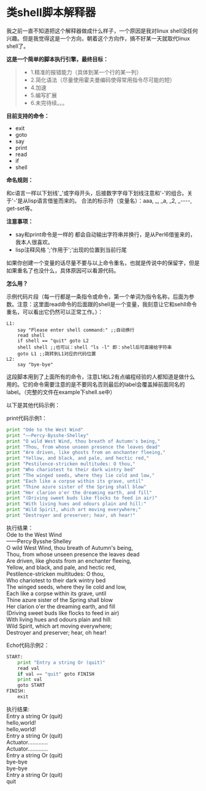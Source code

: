 类shell脚本解释器
===
我之前一直不知道把这个解释器做成什么样子，一个原因是我对linux shell没任何兴趣。但是我觉得这是一个方向，朝着这个方向作，搞不好某一天就取代linux shell了。

**这是一个简单的脚本执行引擎，最终目标：**
> * 1.精准的报错能力（具体到某一个行的某一列）
> * 2.简化语法（尽量使用霍夫曼编码使得常用指令尽可能的短）
> * 4.加速
> * 5.编写扩展
> * 6.未完待续。。。

**目前支持的命令：**
* exit 
* goto 
* say 
* print 
* read 
* if 
* shell 

**命名规则：**

和c语言一样以下划线'_'或字母开头，后接数字字母下划线注意和'-'的组合。关于'-'是从lisp语言借鉴而来的。
合法的标示符（变量名）：aaa, _, _a, _2, _----, get-set等。

**注意事项：**

* say和print命令是一样的 都会自动输出字符串并换行，是从Perl6借鉴来的，我本人很喜欢。
* lisp注释风格 ';'作用于';'出现的位置到当前行尾

如果你创建一个变量的话尽量不要与以上命令重名，也就是传说中的保留字，但是如果重名了也没什么，具体原因可以看源代码。

**怎么用？** 

示例代码片段（每一行都是一条指令或命令，第一个单词为指令名称，后面为参数。注意：这里面read命令的后面跟的shell是一个变量，我刻意让它和sehll命令重名，可以看出它仍然可以正常工作。）：
```
L1:
	say "Please enter shell command:" ;;自动换行
	read shell
	if shell == "quit" goto L2
	shell shell ;;也可以：shell "ls -l" 即：shell后可直接给字符串
	goto L1 ;;跳转到L1对应的代码位置
L2:
	say "bye-bye"

```
这段脚本用到了上面所有的命令，注意L1和L2有点编程经验的人都知道是做什么用的。它的命令需要注意的是不要同名否则最后的label会覆盖掉前面同名的label。（完整的文件在example下shell.se中）


以下是其他代码示例：

print代码示例1：
```python
print "Ode to the West Wind"
print "——Percy·Bysshe·Shelley"
print "O wild West Wind, thou breath of Autumn's being,"
print "Thou, from whose unseen presence the leaves dead"
print "Are driven, like ghosts from an enchanter fleeing,"
print "Yellow, and black, and pale, and hectic red,"
print "Pestilence-stricken multitudes: O thou,"
print "Who chariotest to their dark wintry bed"
print "The winged seeds, where they lie cold and low,"
print "Each like a corpse within its grave, until"
print "Thine azure sister of the Spring shall blow"
print "Her clarion o'er the dreaming earth, and fill"
print "(Driving sweet buds like flocks to feed in air)"
print "With living hues and odours plain and hill:"
print "Wild Spirit, which art moving everywhere;"
print "Destroyer and preserver; hear, oh hear!"
```
执行结果：  
Ode to the West Wind  
——Percy·Bysshe·Shelley  
O wild West Wind, thou breath of Autumn's being,  
Thou, from whose unseen presence the leaves dead  
Are driven, like ghosts from an enchanter fleeing,  
Yellow, and black, and pale, and hectic red,  
Pestilence-stricken multitudes: O thou,  
Who chariotest to their dark wintry bed  
The winged seeds, where they lie cold and low,  
Each like a corpse within its grave, until  
Thine azure sister of the Spring shall blow  
Her clarion o'er the dreaming earth, and fill  
(Driving sweet buds like flocks to feed in air)  
With living hues and odours plain and hill:  
Wild Spirit, which art moving everywhere;  
Destroyer and preserver; hear, oh hear!  

Echo代码示例2：  
``` python
START:
	print "Entry a string Or (quit)"
	read val
	if val == "quit" goto FINISH
	print val
	goto START
FINISH:
	exit
```
执行结果:  
Entry a string Or (quit)  
hello,world!  
hello,world!  
Entry a string Or (quit)  
Actuator.............  
Actuator.............  
Entry a string Or (quit)  
bye-bye  
bye-bye    
Entry a string Or (quit)  
quit  


